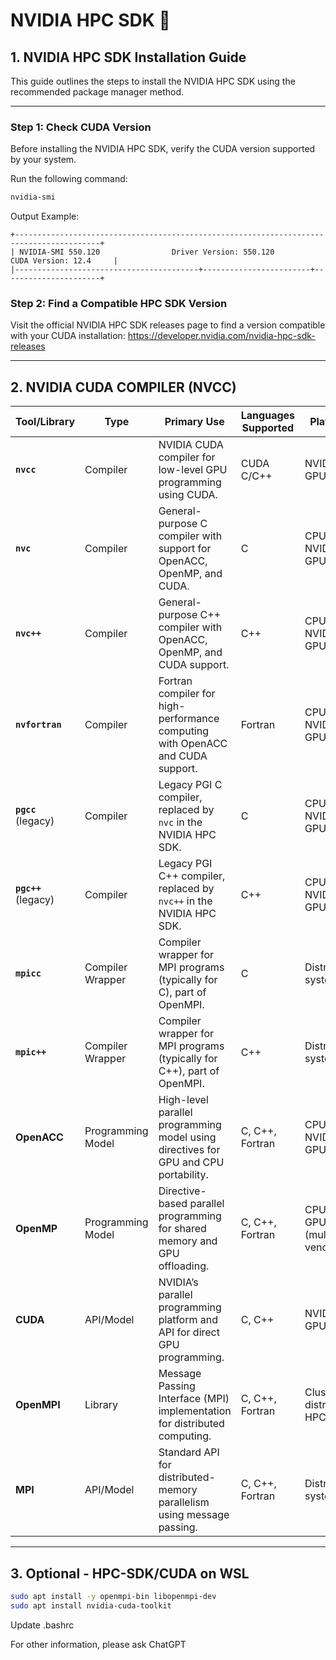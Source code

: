 # NVIDIA HPC SDK  🚀

## 1. NVIDIA HPC SDK Installation Guide

This guide outlines the steps to install the NVIDIA HPC SDK using the recommended package manager method.

---

### **Step 1: Check CUDA Version**
Before installing the NVIDIA HPC SDK, verify the CUDA version supported by your system.

Run the following command:
```bash
nvidia-smi
```
Output Example:


```
+-----------------------------------------------------------------------------------------+
| NVIDIA-SMI 550.120                Driver Version: 550.120        CUDA Version: 12.4     |
|-----------------------------------------+------------------------+----------------------+
```

### Step 2: Find a Compatible HPC SDK Version
Visit the official NVIDIA HPC SDK releases page to find a version compatible with your CUDA installation: https://developer.nvidia.com/nvidia-hpc-sdk-releases


---

## 2. NVIDIA CUDA COMPILER (NVCC)

| **Tool/Library**    | **Type**         | **Primary Use**                                                                 | **Languages Supported**  | **Platform**                 |
|----------------------|------------------|---------------------------------------------------------------------------------|--------------------------|-----------------------------|
| **`nvcc`**          | Compiler         | NVIDIA CUDA compiler for low-level GPU programming using CUDA.                  | CUDA C/C++               | NVIDIA GPUs                |
| **`nvc`**           | Compiler         | General-purpose C compiler with support for OpenACC, OpenMP, and CUDA.          | C                        | CPUs, NVIDIA GPUs          |
| **`nvc++`**         | Compiler         | General-purpose C++ compiler with OpenACC, OpenMP, and CUDA support.            | C++                      | CPUs, NVIDIA GPUs          |
| **`nvfortran`**     | Compiler         | Fortran compiler for high-performance computing with OpenACC and CUDA support.   | Fortran                  | CPUs, NVIDIA GPUs          |
| **`pgcc`** (legacy) | Compiler         | Legacy PGI C compiler, replaced by `nvc` in the NVIDIA HPC SDK.                  | C                        | CPUs, NVIDIA GPUs          |
| **`pgc++`** (legacy)| Compiler         | Legacy PGI C++ compiler, replaced by `nvc++` in the NVIDIA HPC SDK.              | C++                      | CPUs, NVIDIA GPUs          |
| **`mpicc`**         | Compiler Wrapper | Compiler wrapper for MPI programs (typically for C), part of OpenMPI.            | C                        | Distributed systems        |
| **`mpic++`**        | Compiler Wrapper | Compiler wrapper for MPI programs (typically for C++), part of OpenMPI.          | C++                      | Distributed systems        |
| **OpenACC**         | Programming Model| High-level parallel programming model using directives for GPU and CPU portability.| C, C++, Fortran          | CPUs, NVIDIA GPUs          |
| **OpenMP**          | Programming Model| Directive-based parallel programming for shared memory and GPU offloading.       | C, C++, Fortran          | CPUs, GPUs (multi-vendor)  |
| **CUDA**            | API/Model        | NVIDIA’s parallel programming platform and API for direct GPU programming.       | C, C++                   | NVIDIA GPUs                |
| **OpenMPI**         | Library          | Message Passing Interface (MPI) implementation for distributed computing.        | C, C++, Fortran          | Clusters, distributed HPC  |
| **MPI**             | API/Model        | Standard API for distributed-memory parallelism using message passing.           | C, C++, Fortran          | Distributed systems        |

---

## 3. Optional - HPC-SDK/CUDA on WSL
```bash
sudo apt install -y openmpi-bin libopenmpi-dev
sudo apt install nvidia-cuda-toolkit
```
Update .bashrc

For other information, please ask ChatGPT
